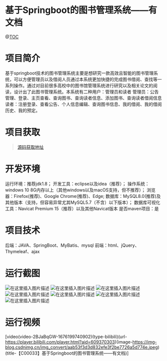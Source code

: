 # 基于Springboot的图书管理系统——有文档

@[TOC](基于Springboot的图书管理系统——有文档)
# 项目简介
基于springboot技术的图书管理系统主要是想研究一款高效且智能的图书管理系统，可以方便管理员以及借阅人员通过本系统更加快捷的完成图书借阅、查找等一系列操作。通过对目前很多高校中的图书馆管理系统进行研究以及相关论文的阅读，设计出了此图书管理系统。本系统有二种用户：管理员和读者
管理员：公告管理、登录、主页查看、查询图书、查询读者信息、添加图书、查询读者借阅信息
读者：注册登录、查看公告、个人信息编辑、查询图书信息、我的借阅、我的借阅历史、我的预定。

 # 项目获取
> [源码获取地址](http://www.manoncode.cn/details?id=33)

 
# 开发环境

运行环境：推荐jdk1.8；
开发工具：eclipse以及idea（推荐）；
操作系统：windows 10 8G内存以上（其他windows以及macOS支持，但不推荐）；
浏览器：Firefox(推荐)、Google Chrome(推荐)、Edge;
数据库：MySQL8.0(推荐)及其他版本（支持，但容易异常尤其MySQL5.7（不含）以下版本）；
数据库可视化工具：Navicat Premium 15（推荐）以及其他Navicat版本
是否maven项目：是


 # 项目技术
 
后端：JAVA、SpringBoot、MyBatis、mysql
前端：html、jQuery、Thymeleaf、ajax

 # 运行截图
 ![在这里插入图片描述](https://img-blog.csdnimg.cn/4c273fe5d2f54ef5af9503e666c8f2e1.png#pic_center)
![在这里插入图片描述](https://img-blog.csdnimg.cn/e7d9e984001049b8b4ea5c859f3b0fcf.png#pic_center)
![在这里插入图片描述](https://img-blog.csdnimg.cn/5102b61b63f64d4b82d81d22e76ca1d4.png#pic_center)
![在这里插入图片描述](https://img-blog.csdnimg.cn/7b109d696ce84ef8b46c9ccd4b0e4149.png#pic_center)
![在这里插入图片描述](https://img-blog.csdnimg.cn/974d7769704f4741b8d33dd4e45475de.png#pic_center)
![在这里插入图片描述](https://img-blog.csdnimg.cn/b80fbb6a588b439aa26bea9f8525a17d.png#pic_center)
![在这里插入图片描述](https://img-blog.csdnimg.cn/05db785e973d457eb188438831782291.png#pic_center)
# 运行视频
[video(video-2BJaBqGW-1676199740902)(type-bilibili)(url-https://player.bilibili.com/player.html?aid=609370303)(image-https://img-blog.csdnimg.cn/img_convert/aab53f3d3d832efe3f2be7726a5d774e.jpeg)(title-【C00033】基于Springboot的图书管理系统——有文档)]

